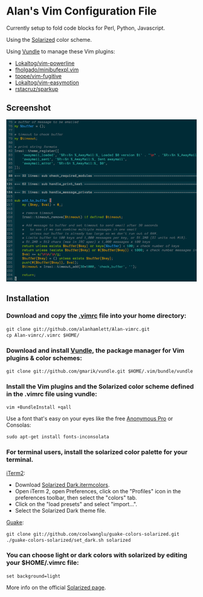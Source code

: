 Alan's Vim Configuration File
=============================

Currently setup to fold code blocks for Perl, Python, Javascript.

Using the [Solarized](https://github.com/altercation/solarized#features) color scheme.

Using [Vundle](https://github.com/gmarik/vundle#about) to manage these Vim plugins:

* [Lokaltog/vim-powerline](https://github.com/Lokaltog/vim-powerline#screenshots)
* [fholgado/minibufexpl.vim](https://github.com/fholgado/minibufexpl.vim#features-overview)
* [tpope/vim-fugitive](https://github.com/tpope/vim-fugitive#fugitivevim)
* [Lokaltog/vim-easymotion](https://github.com/Lokaltog/vim-easymotion#introduction)
* [rstacruz/sparkup](https://github.com/rstacruz/sparkup#sparkup)

Screenshot
----------

![screenshot1](https://github.com/alanhamlett/Alan-vimrc/raw/master/images/screenshot1.png)

Installation
------------

### Download and copy the [.vimrc](https://github.com/alanhamlett/Alan-vimrc/raw/master/.vimrc) file into your home directory:

    git clone git://github.com/alanhamlett/Alan-vimrc.git
    cp Alan-vimrc/.vimrc $HOME/

### Download and install [Vundle](https://github.com/gmarik/vundle#about), the package manager for Vim plugins & color schemes:

    git clone git://github.com/gmarik/vundle.git $HOME/.vim/bundle/vundle

### Install the Vim plugins and the Solarized color scheme defined in the .vimrc file using vundle:

    vim +BundleInstall +qall

Use a font that's easy on your eyes like the free [Anonymous Pro](http://www.ms-studio.com/FontSales/anonymouspro.html) or Consolas:

    sudo apt-get install fonts-inconsolata

### For terminal users, install the solarized color palette for your terminal.

[iTerm2](https://github.com/altercation/solarized/tree/master/iterm2-colors-solarized):

* Download [Solarized Dark.itermcolors](https://github.com/altercation/solarized/raw/master/iterm2-colors-solarized/Solarized%20Dark.itermcolors).
* Open iTerm 2, open Preferences, click on the "Profiles" icon in the preferences toolbar, then select the "colors" tab.
* Click on the "load presets" and select "import...".
* Select the Solarized Dark theme file.

[Guake](https://github.com/coolwanglu/guake-colors-solarized):

    git clone git://github.com/coolwanglu/guake-colors-solarized.git
    ./guake-colors-solarized/set_dark.sh solarized

### You can choose light or dark colors with solarized by editing your $HOME/.vimrc file:

    set background=light

More info on the official [Solarized page](https://github.com/altercation/solarized#features).
